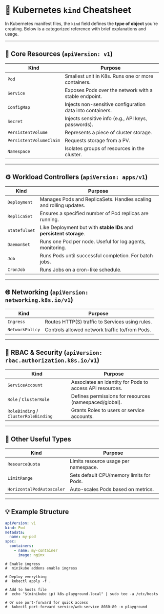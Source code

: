 # 📘 Kubernetes `kind` Cheatsheet

In Kubernetes manifest files, the `kind` field defines the **type of object** you're creating. Below is a categorized reference with brief explanations and usage.

---

## 🔹 Core Resources (`apiVersion: v1`)

| Kind                  | Purpose                                                        |
|-----------------------|----------------------------------------------------------------|
| `Pod`                | Smallest unit in K8s. Runs one or more containers.              |
| `Service`            | Exposes Pods over the network with a stable endpoint.           |
| `ConfigMap`          | Injects non-sensitive configuration data into containers.       |
| `Secret`             | Injects sensitive info (e.g., API keys, passwords).             |
| `PersistentVolume`   | Represents a piece of cluster storage.                          |
| `PersistentVolumeClaim` | Requests storage from a PV.                                 |
| `Namespace`          | Isolates groups of resources in the cluster.                    |

---

## ⚙️ Workload Controllers (`apiVersion: apps/v1`)

| Kind           | Purpose                                                            |
|----------------|--------------------------------------------------------------------|
| `Deployment`   | Manages Pods and ReplicaSets. Handles scaling and rolling updates. |
| `ReplicaSet`   | Ensures a specified number of Pod replicas are running.            |
| `StatefulSet`  | Like Deployment but with **stable IDs** and **persistent storage**.|
| `DaemonSet`    | Runs one Pod per node. Useful for log agents, monitoring.          |
| `Job`          | Runs Pods until successful completion. For batch jobs.             |
| `CronJob`      | Runs Jobs on a cron-like schedule.                                 |

---

## 🌐 Networking (`apiVersion: networking.k8s.io/v1`)

| Kind              | Purpose                                                          |
|-------------------|------------------------------------------------------------------|
| `Ingress`         | Routes HTTP(S) traffic to Services using rules.                  |
| `NetworkPolicy`   | Controls allowed network traffic to/from Pods.                   |

---

## 🔐 RBAC & Security (`apiVersion: rbac.authorization.k8s.io/v1`)

| Kind                  | Purpose                                                    |
|-----------------------|------------------------------------------------------------|
| `ServiceAccount`      | Associates an identity for Pods to access API resources.   |
| `Role` / `ClusterRole`| Defines permissions for resources (namespaced/global).     |
| `RoleBinding` / `ClusterRoleBinding` | Grants Roles to users or service accounts. |

---

## 🧰 Other Useful Types

| Kind             | Purpose                                         |
|------------------|-------------------------------------------------|
| `ResourceQuota`  | Limits resource usage per namespace.            |
| `LimitRange`     | Sets default CPU/memory limits for Pods.        |
| `HorizontalPodAutoscaler` | Auto-scales Pods based on metrics.   |

---

## 💡 Example Structure

```yaml
apiVersion: v1
kind: Pod
metadata:
  name: my-pod
spec:
  containers:
    - name: my-container
      image: nginx
```
```
# Enable ingress
#  minikube addons enable ingress

# Deploy everything
#  kubectl apply -f .

# Add to hosts file
#  echo "$(minikube ip) k8s-playground.local" | sudo tee -a /etc/hosts

# Or use port-forward for quick access
#  kubectl port-forward service/web-service 8080:80 -n playground
```
